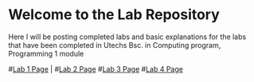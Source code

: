 # Welcome to the Lab Repository

Here I will be posting completed labs and basic explanations for the labs that have been completed in Utechs Bsc. in Computing program, Programming 1 module

 #[Lab 1 Page](./Lab1.html) | #[Lab 2 Page](./Lab2.html)  #[Lab 3 Page](./Lab3.html)  #[Lab 4 Page](./Lab4.html) 
